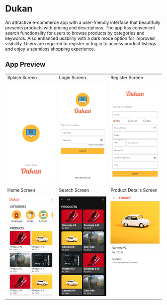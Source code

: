 # Dukan

An attractive e-commerce app with a user-friendly interface that beautifully presents products with pricing and descriptions. The app has convenient search functionality for users to browse products by categories and keywords. Also enhanced usability with a dark mode option for improved visibility. Users are required to register or log in to access product listings and enjoy a seamless shopping experience.

## App Preview

<table>
<tr>
  <td> Splash Screen </td>
  <td> Login Screen </td>
  <td> Register Screen </td>
</tr>
<tr>
  <td><img src="https://github.com/milanvthakor/Images/blob/master/dukan-splash-screen.jpg"/></td>
  <td><img src="https://github.com/milanvthakor/Images/blob/master/dukan-login-screen.jpg"/></td>
  <td><img src="https://github.com/milanvthakor/Images/blob/master/dukan-registration-screen.jpg"/></td>
</tr>
<tr>
  <td> Home Screen </td>
  <td> Search Screen </td>
  <td> Product Details Screen </td>
</tr>
<tr>
  <td><img src="https://github.com/milanvthakor/Images/blob/master/dukan-home-screen.jpg"/></td>
  <td><img src="https://github.com/milanvthakor/Images/blob/master/dukan-search-screen.jpg"/></td>
  <td><img src="https://github.com/milanvthakor/Images/blob/master/dukan-product-details-screen.jpg"/></td>
</tr>
</table>
